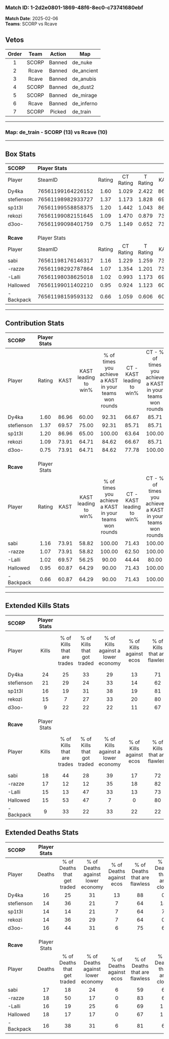 ### Match ID: 1-2d2e0801-1869-48f6-8ec0-c73741680ebf  
**Match Date**: 2025-02-06  
**Teams**: SCORP vs Rcave  

## Vetos  

| Order | Team | Action | Map |
| :---: | :--: | :----: | --- |
| 1 | SCORP | Banned | de_nuke |
| 2 | Rcave | Banned | de_ancient |
| 3 | Rcave | Banned | de_anubis |
| 4 | SCORP | Banned | de_dust2 |
| 5 | SCORP | Banned | de_mirage |
| 6 | Rcave | Banned | de_inferno |
| 7 | SCORP | Picked | de_train |

---  

### **Map**: de_train - SCORP (13) vs Rcave (10)  
---  

## Box Stats  

| **SCORP**  | Player Stats      |        |           |          |       |       |       |         |        |      |     |
| :- | :- | :-: | :-: | :-: | :-: | :-: | :-: | :-: | :-: | :-: | :-: |
| Player     | SteamID           | Rating | CT Rating | T Rating | KAST  |  ADR  | Kills | Assists | Deaths | K/D  | HS% |
| Dy4ka      | 76561199164226152 |  1.60  |   1.029   |  2.422   | 86.96 | 109.0 |  24   |    6    |   16   | 1.50 | 58  |
| stefienson | 76561198982933727 |  1.37  |   1.173   |  1.828   | 69.57 | 102.3 |  21   |    2    |   14   | 1.50 | 61  |
| sp1t3l     | 76561199558858375 |  1.20  |   1.442   |  1.043   | 86.96 | 65.4  |  16   |    5    |   14   | 1.14 | 31  |
| rekozi     | 76561199082151645 |  1.09  |   1.470   |  0.879   | 73.91 | 74.1  |  15   |    4    |   14   | 1.07 | 60  |
| d3oo-      | 76561199098401759 |  0.75  |   1.149   |  0.652   | 73.91 | 48.3  |   9   |    6    |   16   | 0.56 | 55  |
|            |                   |        |           |          |       |       |       |         |        |      |     |
|            |                   |        |           |          |       |       |       |         |        |      |     |
|            |                   |        |           |          |       |       |       |         |        |      |     |
| **Rcave**  | Player Stats      |        |           |          |       |       |       |         |        |      |     |
| Player     | SteamID           | Rating | CT Rating | T Rating | KAST  |  ADR  | Kills | Assists | Deaths | K/D  | HS% |
| sabi       | 76561198176146317 |  1.16  |   1.229   |  1.259   | 73.91 | 80.9  |  18   |    5    |   17   | 1.06 | 61  |
| -razze     | 76561198292787864 |  1.07  |   1.354   |  1.201   | 73.91 | 71.9  |  17   |    3    |   18   | 0.94 | 23  |
| -Lalli     | 76561198038625018 |  1.02  |   0.993   |  1.173   | 69.57 | 77.0  |  15   |    2    |   16   | 0.94 | 73  |
| Hallowed   | 76561199011402210 |  0.95  |   0.924   |  1.123   | 60.87 | 86.4  |  15   |    6    |   18   | 0.83 | 26  |
| -Backpack  | 76561198159593132 |  0.66  |   1.059   |  0.606   | 60.87 | 53.0  |   9   |    4    |   16   | 0.56 | 55  |
---  

## Contribution Stats  

| **SCORP**  | Player Stats |       |                      |                                                        |                           |                                                             |                          |                                                            |
| :- | :-: | :-: | :-: | :-: | :-: | :-: | :-: | :-: |
| Player     |    Rating    | KAST  | KAST leading to win% | % of times you achieve a KAST in your teams won rounds | CT - KAST leading to win% | CT - % of times you achieve a KAST in your teams won rounds | T - KAST leading to win% | T - % of times you achieve a KAST in your teams won rounds |
| Dy4ka      |     1.60     | 86.96 |        60.00         |                         92.31                          |           66.67           |                            85.71                            |          54.55           |                           100.00                           |
| stefienson |     1.37     | 69.57 |        75.00         |                         92.31                          |           85.71           |                            85.71                            |          66.67           |                           100.00                           |
| sp1t3l     |     1.20     | 86.96 |        65.00         |                         100.00                         |           63.64           |                           100.00                            |          66.67           |                           100.00                           |
| rekozi     |     1.09     | 73.91 |        64.71         |                         84.62                          |           66.67           |                            85.71                            |          62.50           |                           83.33                            |
| d3oo-      |     0.75     | 73.91 |        64.71         |                         84.62                          |           77.78           |                           100.00                            |          50.00           |                           66.67                            |
|            |              |       |                      |                                                        |                           |                                                             |                          |                                                            |
|            |              |       |                      |                                                        |                           |                                                             |                          |                                                            |
|            |              |       |                      |                                                        |                           |                                                             |                          |                                                            |
| **Rcave**  | Player Stats |       |                      |                                                        |                           |                                                             |                          |                                                            |
| Player     |    Rating    | KAST  | KAST leading to win% | % of times you achieve a KAST in your teams won rounds | CT - KAST leading to win% | CT - % of times you achieve a KAST in your teams won rounds | T - KAST leading to win% | T - % of times you achieve a KAST in your teams won rounds |
| sabi       |     1.16     | 73.91 |        58.82         |                         100.00                         |           71.43           |                           100.00                            |          50.00           |                           100.00                           |
| -razze     |     1.07     | 73.91 |        58.82         |                         100.00                         |           62.50           |                           100.00                            |          55.56           |                           100.00                           |
| -Lalli     |     1.02     | 69.57 |        56.25         |                         90.00                          |           44.44           |                            80.00                            |          71.43           |                           100.00                           |
| Hallowed   |     0.95     | 60.87 |        64.29         |                         90.00                          |           71.43           |                           100.00                            |          57.14           |                           80.00                            |
| -Backpack  |     0.66     | 60.87 |        64.29         |                         90.00                          |           71.43           |                           100.00                            |          57.14           |                           80.00                            |
---  

## Extended Kills Stats  

| **SCORP**  | Player Stats |                            |                            |                                    |                         |                              |                                 |                                       |                    |           |
| :- | :-: | :-: | :-: | :-: | :-: | :-: | :-: | :-: | :-: | :-: |
| Player     |    Kills     | % of Kills that are trades | % of Kills that got traded | % of Kills against a lower economy | % of Kills against ecos | % of Kills that are flawless | % of Kills that are close duels | % of Kills that are assisted by flash | Pistol Round Kills | AWP Kills |
| Dy4ka      |      24      |             25             |             33             |                 29                 |           13            |              71              |                0                |                   0                   |         2          |     0     |
| stefienson |      21      |             29             |             24             |                 33                 |           14            |              62              |               14                |                   0                   |         3          |     0     |
| sp1t3l     |      16      |             19             |             31             |                 38                 |           19            |              81              |               13                |                   0                   |         2          |    11     |
| rekozi     |      15      |             7              |             27             |                 33                 |           20            |              80              |                7                |                   7                   |         1          |     1     |
| d3oo-      |      9       |             22             |             22             |                 22                 |           11            |              67              |               11                |                   0                   |         2          |     0     |
|            |              |                            |                            |                                    |                         |                              |                                 |                                       |                    |           |
|            |              |                            |                            |                                    |                         |                              |                                 |                                       |                    |           |
|            |              |                            |                            |                                    |                         |                              |                                 |                                       |                    |           |
| **Rcave**  | Player Stats |                            |                            |                                    |                         |                              |                                 |                                       |                    |           |
| Player     |    Kills     | % of Kills that are trades | % of Kills that got traded | % of Kills against a lower economy | % of Kills against ecos | % of Kills that are flawless | % of Kills that are close duels | % of Kills that are assisted by flash | Pistol Round Kills | AWP Kills |
| sabi       |      18      |             44             |             28             |                 39                 |           17            |              72              |                0                |                   6                   |         3          |     1     |
| -razze     |      17      |             12             |             12             |                 35                 |           18            |              82              |                6                |                   0                   |         0          |     8     |
| -Lalli     |      15      |             13             |             47             |                 33                 |           13            |              73              |                7                |                  13                   |         1          |     0     |
| Hallowed   |      15      |             53             |             47             |                 7                  |            0            |              80              |                7                |                   0                   |         0          |     0     |
| -Backpack  |      9       |             33             |             22             |                 33                 |           22            |              22              |               11                |                   0                   |         0          |     0     |
## Extended Deaths Stats  

| **SCORP**  | Player Stats |                             |                                   |                          |                               |                            |                           |               |
| :- | :-: | :-: | :-: | :-: | :-: | :-: | :-: | :-: |
| Player     |    Deaths    | % of Deaths that get traded | % of Deaths against lower economy | % of Deaths against ecos | % of Deaths that are flawless | % of Deaths that are close | % of Deaths while blinded | Deaths to AWP |
| Dy4ka      |      16      |             25              |                31                 |            13            |              88               |             0              |             6             |       2       |
| stefienson |      14      |             36              |                21                 |            7             |              64               |             14             |             7             |       1       |
| sp1t3l     |      14      |             14              |                21                 |            7             |              64               |             7              |             0             |       3       |
| rekozi     |      14      |             36              |                29                 |            7             |              64               |             0              |             7             |       1       |
| d3oo-      |      16      |             44              |                31                 |            6             |              75               |             6              |             0             |       2       |
|            |              |                             |                                   |                          |                               |                            |                           |               |
|            |              |                             |                                   |                          |                               |                            |                           |               |
|            |              |                             |                                   |                          |                               |                            |                           |               |
| **Rcave**  | Player Stats |                             |                                   |                          |                               |                            |                           |               |
| Player     |    Deaths    | % of Deaths that get traded | % of Deaths against lower economy | % of Deaths against ecos | % of Deaths that are flawless | % of Deaths that are close | % of Deaths while blinded | Deaths to AWP |
| sabi       |      17      |             18              |                24                 |            6             |              59               |             6              |             0             |       2       |
| -razze     |      18      |             50              |                17                 |            0             |              83               |             6              |             0             |       4       |
| -Lalli     |      16      |             19              |                25                 |            6             |              69               |             13             |             0             |       1       |
| Hallowed   |      18      |             17              |                17                 |            0             |              67               |             11             |             6             |       2       |
| -Backpack  |      16      |             38              |                31                 |            6             |              81               |             6              |             0             |       3       |
